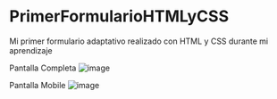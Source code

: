 # PrimerFormularioHTMLyCSS
Mi primer formulario adaptativo realizado con HTML y CSS durante mi aprendizaje

Pantalla Completa
![image](https://user-images.githubusercontent.com/76134167/198021977-f07bd707-f07a-4ed7-8b9d-2c308ca64a02.png)

Pantalla Mobile 
![image](https://user-images.githubusercontent.com/76134167/198022221-b3e27750-32c5-4468-92cf-a475ccd85e32.png)
